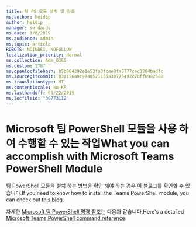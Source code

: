 ```yaml
---
title: 팀 PS 모듈 설치 및 참조
ms.author: heidip
author: heidip
manager: serdards
ms.date: 3/6/2019
ms.audience: Admin
ms.topic: article
ROBOTS: NOINDEX, NOFOLLOW
localization_priority: Normal
ms.collection: Adm_O365
ms.custom: 1787
ms.openlocfilehash: b5b964392e1e53fa3fcee0fa5777cec3204badfc
ms.sourcegitcommit: 03a156a9c9740521155a30775492c7dff0982588
ms.translationtype: MT
ms.contentlocale: ko-KR
ms.lasthandoff: 03/22/2019
ms.locfileid: "30773112"
---
```

# <a name="what-you-can-accomplish-with-microsoft-teams-powershell-module"></a><span data-ttu-id="4cc64-102">Microsoft 팀 PowerShell 모듈을 사용 하 여 수행할 수 있는 작업</span><span class="sxs-lookup"><span data-stu-id="4cc64-102">What you can accomplish with Microsoft Teams PowerShell Module</span></span>

<span data-ttu-id="4cc64-103">팀 PowerShell 모듈을 설치 하는 방법을 확인 해야 하는 경우 [이 블로그](https://blogs.technet.microsoft.com/skypehybridguy/2017/11/07/microsoft-teams-powershell-support/)를 확인할 수 있습니다.</span><span class="sxs-lookup"><span data-stu-id="4cc64-103">If you need to know how to install the Teams PowerShell module, you can check out [this blog](https://blogs.technet.microsoft.com/skypehybridguy/2017/11/07/microsoft-teams-powershell-support/).</span></span>

<span data-ttu-id="4cc64-104">자세한 [Microsoft 팀 PowerShell 명령 참조](https://docs.microsoft.com/en-us/powershell/module/teams/?view=teams-ps)는 다음과 같습니다.</span><span class="sxs-lookup"><span data-stu-id="4cc64-104">Here's a detailed [Microsoft Teams PowerShell command reference](https://docs.microsoft.com/en-us/powershell/module/teams/?view=teams-ps).</span></span>

